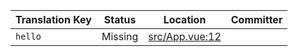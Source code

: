 | Translation Key | Status | Location | Committer |
|-----------------|--------|----------|-----------|
| `hello` | Missing | [src/App.vue:12](https://github.com/staging-gh-org/testRepo/blob/1576307a6ee17776db1c53f572944c121f3c2ce5/src/App.vue#L12) |  |
